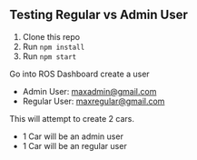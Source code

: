 ## Testing Regular vs Admin User

1. Clone this repo
2. Run `npm install`
3. Run `npm start`

Go into ROS Dashboard create a user

* Admin User: maxadmin@gmail.com
* Regular User: maxregular@gmail.com

This will attempt to create 2 cars.
* 1 Car will be an admin user
* 1 Car will be an regular user
